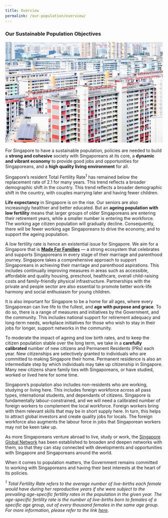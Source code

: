```yaml
---
title: Overview
permalink: /our-population/overview/
---
```


### Our Sustainable Population Objectives

![Public housing in Singapore, image by iStock](/images/stock-image-10.jpg)

For Singapore to have a sustainable population, policies are needed to build a **strong and cohesive** society with Singaporeans at its core, a **dynamic and vibrant economy** to provide good jobs and opportunities for Singaporeans, and a **high quality living environment** for all.

Singapore’s resident Total Fertility Rate<sup>1</sup> has remained below the replacement rate of 2.1 for many years. This trend reflects a broader demographic shift in the country. This trend reflects a broader demographic shift in the country, with couples marrying later and having fewer children.

**Life expectancy** in Singapore is on the rise. Our seniors are also increasingly healthier and better educated. But an **ageing population with low fertility** means that larger groups of older Singaporeans are entering their retirement years, while a smaller number is entering the workforce. The working age citizen population will gradually decline. Consequently, there will be fewer working age Singaporeans to drive the economy, and to support the ageing population.

A low fertility rate is hence an existential issue for Singapore. We aim for a Singapore that is **[Made For Families](https://www.go.gov.sg/madeforfamilies)** — a strong ecosystem that celebrates and supports Singaporeans in every stage of their marriage and parenthood journey. Singapore takes a comprehensive approach to support Singaporeans in achieving their marriage and parenthood aspirations. This includes continually improving measures in areas such as accessible, affordable and quality housing, preschool, healthcare, overall child-raising costs and family-friendly physical infrastructure. Partnerships with the private and people sector are also essential to promote better work-life harmony and social enthusiasm for young children. 

It is also important for Singapore to be a home for all ages, where every Singaporean can live life to the fullest, and **age with purpose and grace**. To do so, there is a range of measures and initiatives by the Government, and the community. This includes national support for retirement adequacy and long-term needs, workplace initiatives for those who wish to stay in their jobs for longer, support networks in the community.

To moderate the impact of ageing and low birth rates, and to keep the citizen population stable over the long term, we take in a **carefully calibrated** number of new citizens and Permanent Residents (PRs) each year. New citizenships are selectively granted to individuals who are committed to making Singapore their home. Permanent residence is also an intermediate step by which individuals may take up citizenship in Singapore. Many new citizens share family ties with Singaporeans, or have studied, worked or lived here for some time.

Singapore’s population also includes non-residents who are working, studying or living here.  This includes foreign workforce across all pass types, international students, and dependants of citizens. Singapore is fundamentally labour-constrained, and we will need a calibrated number of foreign workers to complement the local workforce. Foreign workers bring with them relevant skills that may be in short supply here. In turn, this helps to attract global investors and create quality jobs for locals. The foreign workforce also augments the labour force in jobs that Singaporean workers may not be keen take up.

As more Singaporeans venture abroad to live, study or work, the [Singapore Global Network](https://singaporeglobalnetwork.gov.sg/) has been established to broaden and deepen networks with them, so that they can stay connected with developments and opportunities with Singapore and Singaporeans around the world. 

When it comes to population matters, the Government remains committed to working with Singaporeans and having their best interests at the heart of its policies. 


_<sup>1</sup> Total Fertility Rate refers to the average number of live-births each female would have during her reproductive years  if she were subject to the prevailing age-specific fertility rates in the population in the given year. The age-specific fertility rate is the number of live-births born to females of a specific age group, out of every thousand females in the same age group. For more information, please refer to the link [here](https://www.singstat.gov.sg/modules/infographics/total-fertility-rate)._ 
